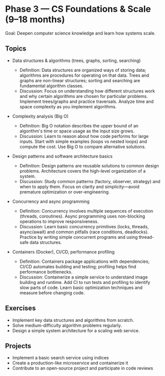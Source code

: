 # Phase 3 — CS Foundations & Scale (9–18 months)

Goal: Deepen computer science knowledge and learn how systems scale.

## Topics

- Data structures & algorithms (trees, graphs, sorting, searching)
  - Definition: Data structures are organized ways of storing data; algorithms are procedures for operating on that data. Trees and graphs are non-linear structures; sorting and searching are fundamental algorithm classes.
  - Discussion: Focus on understanding how different structures work and why certain algorithms are chosen for particular problems. Implement trees/graphs and practice traversals. Analyze time and space complexity as you implement algorithms.

- Complexity analysis (Big O)
  - Definition: Big O notation describes the upper bound of an algorithm's time or space usage as the input size grows.
  - Discussion: Learn to reason about how code performs for large inputs. Start with simple examples (loops vs nested loops) and compute the cost. Use Big O to compare alternative solutions.

- Design patterns and software architecture basics
  - Definition: Design patterns are reusable solutions to common design problems. Architecture covers the high-level organization of a system.
  - Discussion: Study common patterns (factory, observer, strategy) and when to apply them. Focus on clarity and simplicity—avoid premature optimization or over-engineering.

- Concurrency and async programming
  - Definition: Concurrency involves multiple sequences of execution (threads, coroutines). Async programming uses non-blocking operations to improve responsiveness.
  - Discussion: Learn basic concurrency primitives (locks, threads, async/await) and common pitfalls (race conditions, deadlocks). Practice by writing simple concurrent programs and using thread-safe data structures.

- Containers (Docker), CI/CD, performance profiling
  - Definition: Containers package applications with dependencies; CI/CD automates building and testing; profiling helps find performance bottlenecks.
  - Discussion: Containerize a simple service to understand image building and runtime. Add CI to run tests and profiling to identify slow parts of code. Learn basic optimization techniques and measure before changing code.

## Exercises

- Implement key data structures and algorithms from scratch.
- Solve medium-difficulty algorithm problems regularly.
- Design a simple system architecture for a scaling web service.

## Projects

- Implement a basic search service using indices
- Create a production-like microservice and containerize it
- Contribute to an open-source project and participate in code reviews
